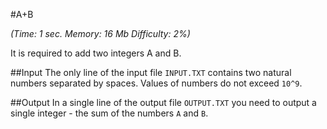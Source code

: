 #A+B

*(Time: 1 sec. Memory: 16 Mb Difficulty: 2%)*

It is required to add two integers A and B.

##Input
The only line of the input file `INPUT.TXT` contains two natural 
numbers separated by spaces. Values of numbers do not exceed `10^9`.

##Output
In a single line of the output file `OUTPUT.TXT` you need to output 
a single integer - the sum of the numbers `A` and `B`.